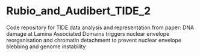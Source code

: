 # Rubio_and_Audibert_TIDE_2
Code repository for TIDE data analysis and representation from paper: DNA damage at Lamina Associated Domains triggers nuclear envelope reorganisation and chromatin detachment to prevent nuclear envelope blebbing and genome instability
